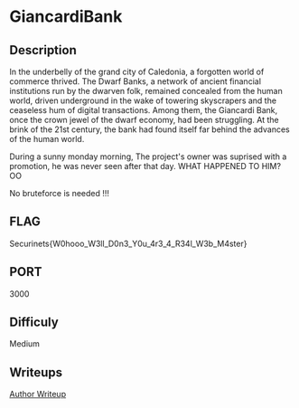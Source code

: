 # GiancardiBank

## Description

In the underbelly of the grand city of Caledonia, a forgotten world of commerce thrived. The Dwarf Banks, a network of ancient financial institutions run by the dwarven folk, remained concealed from the human world, driven underground in the wake of towering skyscrapers and the ceaseless hum of digital transactions. Among them, the Giancardi Bank, once the crown jewel of the dwarf economy, had been struggling. At the brink of the 21st century, the bank had found itself far behind the advances of the human world.

During a sunny monday morning, The project's owner was suprised with a promotion, he was never seen after that day. WHAT HAPPENED TO HIM? OO

No bruteforce is needed !!!

## FLAG

Securinets{W0hooo_W3ll_D0n3_Y0u_4r3_4_R34l_W3b_M4ster}

## PORT

3000

## Difficuly

Medium

## Writeups

[Author Writeup](https://yassine-belkhadem.tech/blog/securinets-quals-2k23)
